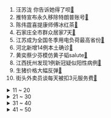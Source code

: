 1. 汪苏泷 你告诉她得了呗[:link:](https://s.weibo.com/weibo?q=%23汪苏泷%20你告诉她得了呗%23&Refer=top)
2. 推特宣布永久移除特朗普账号[:link:](https://s.weibo.com/weibo?q=%23推特宣布永久移除特朗普账号%23&Refer=top)
3. 陈伟霆喜提康师傅冰红茶[:link:](https://s.weibo.com/weibo?q=%23陈伟霆喜提康师傅冰红茶%23&Refer=top)
4. 石家庄全市群众居家7天[:link:](https://s.weibo.com/weibo?q=%23石家庄全市群众居家7天%23&Refer=top)
5. 江苏成为全国冬季用电负荷最高省份[:link:](https://s.weibo.com/weibo?q=%23江苏成为全国冬季用电负荷最高省份%23&Refer=top)
6. 河北新增14例本土确诊[:link:](https://s.weibo.com/weibo?q=%23河北新增14例本土确诊%23&Refer=top)
7. 黄奕蔡少芬模仿黄子韬salute[:link:](https://s.weibo.com/weibo?q=%23黄奕蔡少芬模仿黄子韬salute%23&Refer=top)
8. 江西抚州发现1例新冠疑似阳性病例[:link:](https://s.weibo.com/weibo?q=%23江西抚州发现1例新冠疑似阳性病例%23&Refer=top)
9. 生猪价格大幅反弹[:link:](https://s.weibo.com/weibo?q=%23生猪价格大幅反弹%23&Refer=top)
10. 街头外卖员谈每天被扣3元服务费[:link:](https://s.weibo.com/weibo?q=%23街头外卖员谈每天被扣3元服务费%23&Refer=top)
<details>
<summary>11 ~ 20</summary>

11. 石家庄火眼实验室已建成[:link:](https://s.weibo.com/weibo?q=%23石家庄火眼实验室已建成%23&Refer=top)
12. 李诞reaction像极了我本人[:link:](https://s.weibo.com/weibo?q=%23李诞reaction像极了我本人%23&Refer=top)
13. 石家庄机场塔台超暖心对话[:link:](https://s.weibo.com/weibo?q=%23石家庄机场塔台超暖心对话%23&Refer=top)
14. 特朗普不会参加拜登就职典礼[:link:](https://s.weibo.com/weibo?q=%23特朗普不会参加拜登就职典礼%23&Refer=top)
15. 女孩子发自拍时该怎么夸[:link:](https://s.weibo.com/weibo?q=%23女孩子发自拍时该怎么夸%23&Refer=top)
16. 流金岁月[:link:](https://s.weibo.com/weibo?q=%23流金岁月%23&Refer=top)
17. 百变大咖秀[:link:](https://s.weibo.com/weibo?q=%23百变大咖秀%23&Refer=top)
18. 鸭群出门遛弯秒冻回屋[:link:](https://s.weibo.com/weibo?q=%23鸭群出门遛弯秒冻回屋%23&Refer=top)
19. 官方通报老师把6岁女童打住院[:link:](https://s.weibo.com/weibo?q=%23官方通报老师把6岁女童打住院%23&Refer=top)
20. 周放演技[:link:](https://s.weibo.com/weibo?q=%23周放演技%23&Refer=top)
</details>
<details>
<summary>21 ~ 30</summary>

21. 教师资格证面试[:link:](https://s.weibo.com/weibo?q=%23教师资格证面试%23&Refer=top)
22. 美国路人如何看待特朗普粉丝攻占国会[:link:](https://s.weibo.com/weibo?q=%23美国路人如何看待特朗普粉丝攻占国会%23&Refer=top)
23. 郑爽关注李钟硕[:link:](https://s.weibo.com/weibo?q=%23郑爽关注李钟硕%23&Refer=top)
24. 西湖结冰是衡量冷不冷的标准[:link:](https://s.weibo.com/weibo?q=%23西湖结冰是衡量冷不冷的标准%23&Refer=top)
25. 叶谨言骂哭朱锁锁[:link:](https://s.weibo.com/weibo?q=%23叶谨言骂哭朱锁锁%23&Refer=top)
26. 成都市民街头卖雪[:link:](https://s.weibo.com/weibo?q=%23成都市民街头卖雪%23&Refer=top)
27. LOL新英雄佛耶戈[:link:](https://s.weibo.com/weibo?q=%23LOL新英雄佛耶戈%23&Refer=top)
28. 河北新增16例本土无症状[:link:](https://s.weibo.com/weibo?q=%23河北新增16例本土无症状%23&Refer=top)
29. 长沙师生即日起不得出境出省[:link:](https://s.weibo.com/weibo?q=%23长沙师生即日起不得出境出省%23&Refer=top)
30. 眉毛对颜值的影响有多大[:link:](https://s.weibo.com/weibo?q=%23眉毛对颜值的影响有多大%23&Refer=top)
</details>
<details>
<summary>31 ~ 40</summary>

31. 小鹿[:link:](https://s.weibo.com/weibo?q=%23小鹿%23&Refer=top)
32. 张子凡[:link:](https://s.weibo.com/weibo?q=%23张子凡%23&Refer=top)
33. 中高风险区域地市名称行程卡不再标红[:link:](https://s.weibo.com/weibo?q=%23中高风险区域地市名称行程卡不再标红%23&Refer=top)
34. 伦敦宣布进入重大事故状态[:link:](https://s.weibo.com/weibo?q=%23伦敦宣布进入重大事故状态%23&Refer=top)
35. 拖延症的深层原因[:link:](https://s.weibo.com/weibo?q=%23拖延症的深层原因%23&Refer=top)
36. 心灵奇旅票房破2亿[:link:](https://s.weibo.com/weibo?q=%23心灵奇旅票房破2亿%23&Refer=top)
37. 明星肌肉线条有多绝[:link:](https://s.weibo.com/weibo?q=%23明星肌肉线条有多绝%23&Refer=top)
38. 原来医生的处方不是瞎写的[:link:](https://s.weibo.com/weibo?q=%23原来医生的处方不是瞎写的%23&Refer=top)
39. 湄公河扫毒现场视频首次曝光[:link:](https://s.weibo.com/weibo?q=%23湄公河扫毒现场视频首次曝光%23&Refer=top)
40. 赵薇上海[:link:](https://s.weibo.com/weibo?q=%23赵薇上海%23&Refer=top)
</details>
<details>
<summary>41 ~ 50</summary>

41. S11决赛落地深圳[:link:](https://s.weibo.com/weibo?q=%23S11决赛落地深圳%23&Refer=top)
42. 身份证是如何制作出来的[:link:](https://s.weibo.com/weibo?q=%23身份证是如何制作出来的%23&Refer=top)
43. 邢台全市居民继续居家7天[:link:](https://s.weibo.com/weibo?q=%23邢台全市居民继续居家7天%23&Refer=top)
44. 新疆捐一万个馕200只羊支援河北[:link:](https://s.weibo.com/weibo?q=%23新疆捐一万个馕200只羊支援河北%23&Refer=top)
45. 许嵩[:link:](https://s.weibo.com/weibo?q=%23许嵩%23&Refer=top)
46. 内蒙古赤峰进入战时状态[:link:](https://s.weibo.com/weibo?q=%23内蒙古赤峰进入战时状态%23&Refer=top)
47. 奔跑吧[:link:](https://s.weibo.com/weibo?q=%23奔跑吧%23&Refer=top)
48. 该不该加仓白酒股[:link:](https://s.weibo.com/weibo?q=%23该不该加仓白酒股%23&Refer=top)
49. 安阳[:link:](https://s.weibo.com/weibo?q=%23安阳%23&Refer=top)
50. 抚州[:link:](https://s.weibo.com/weibo?q=%23抚州%23&Refer=top)
</details>